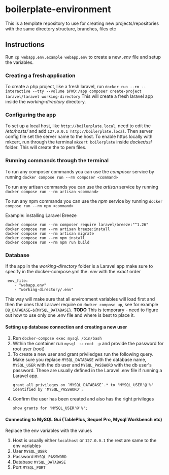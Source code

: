 # boilerplate-environment
This is a template repository to use for creating new projects/repositories with the same directory structure, branches, files etc


## Instructions

Run `cp webapp.env.example webapp.env` to create a new _.env_ file and setup the variables.

### Creating a fresh application
To create a php project, like a fresh laravel, run `docker run --rm --interactive --tty --volume $PWD:/app composer create-project laravel/laravel working-directory`
This will create a fresh laravel app inside the _working-directory_ directory.

### Configuring the app
To set up a local host, like  `http://boilerplate.local`, need to edit the _/etc/hosts/_ and add `127.0.0.1 http://boilerplate.local`. Then server config file set the server name to the host.
To enable https locally with mkcert, run through the terminal `mkcert boilerplate` inside _docker/ssl_ folder. This will create the to pem files.

### Running commands through the terminal
To run any composer commands you can use the _composer_ service by running `docker compose run --rm composer <command>`

To run any artisan commands you can use the _artisan_ service by running `docker compose run --rm artisan <command>`

To run any npm commands you can use the _npm_ service by running `docker compose run --rm npm <command>`

Example: installing Laravel Breeze
```
docker compose run --rm composer require laravel/breeze:"^1.26"
docker compose run --rm artisan breeze:install
docker compose run --rm artisan migrate
docker compose run --rm npm install
docker compose run --rm npm run build
```

### Database

If the app in the _working-directory_ folder is a Laravel app make sure to specify in the docker-compose.yml the _.env_ with the *exact* order
```
 env_file:
    - "webapp.env"
    - "working-directory/.env"
```
This way will make sure that all environment variables will load first and then the ones that Laravel require on `docker compose up`, see for example
`DB_DATABASE=${MYSQL_DATABASE}`.
**TODO** This is temporary - need to figure out how to use only one .env file and where is best to place it.


#### Setting up database connection and creating a new user
1. Run `docker-compose exec mysql /bin/bash`
2. Within the container run `mysql -u root -p` and provide the password for root user (root)
3. To create a new user and grant priviledges run the following query. 
    Make sure you replace `MYSQL_DATABASE` with the database name, `MYSQL_USER` with the db user and `MYSQL_PASSWORD` with the db user's password.
    These are usually defined in the Laravel .env file if running a Laravel app.
    ```
    grant all privileges on `MYSQL_DATABASE`.* to 'MYSQL_USER'@'%' identified by 'MYSQL_PASSWORD';
    ```
4. Confirm the user has been created and also has the right privileges
    ```
    show grants for 'MYSQL_USER'@'%';
    ```

#### Connecting to MySQL Gui (TablePlus, Sequel Pro, Mysql Workbench etc)
Replace the env variables with the values
1. Host is usually either `localhost` or `127.0.0.1` the rest are same to the env variables
2. User `MYSQL_USER`
3. Password `MYSQL_PASSWORD`
4. Database `MYSQL_DATABASE`
5. Port `MYSQL_PORT`